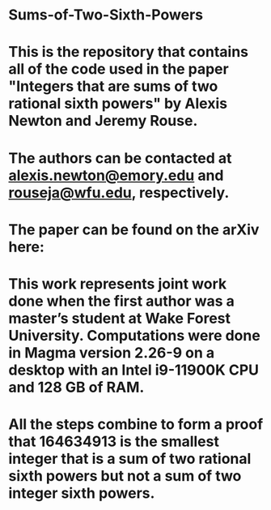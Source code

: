 # Sums-of-Two-Sixth-Powers
# This is the repository that contains all of the code used in the paper "Integers that are sums of two rational sixth powers" by Alexis Newton and Jeremy Rouse.
# The authors can be contacted at alexis.newton@emory.edu and rouseja@wfu.edu, respectively.
# The paper can be found on the arXiv here: 
# This work represents joint work done when the first author was a master’s student at Wake Forest University. Computations were done in Magma version 2.26-9 on a desktop with an Intel i9-11900K CPU and 128 GB of RAM.
# All the steps combine to form a proof that 164634913 is the smallest integer that is a sum of two rational sixth powers but not a sum of two integer sixth powers.
